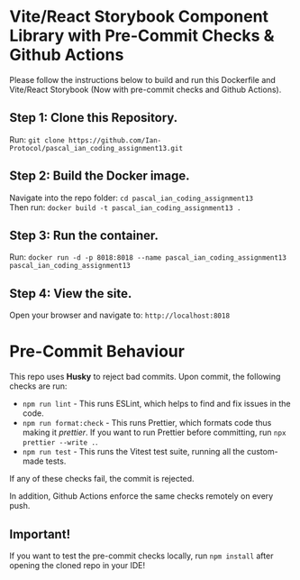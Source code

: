 # Vite/React Storybook Component Library with Pre-Commit Checks & Github Actions

Please follow the instructions below to build and run this Dockerfile and Vite/React Storybook (Now with pre-commit checks and Github Actions).

## Step 1: Clone this Repository.

Run: `git clone https://github.com/Ian-Protocol/pascal_ian_coding_assignment13.git`

## Step 2: Build the Docker image.

Navigate into the repo folder: `cd pascal_ian_coding_assignment13`  
Then run: `docker build -t pascal_ian_coding_assignment13 .`

## Step 3: Run the container.

Run: `docker run -d -p 8018:8018 --name pascal_ian_coding_assignment13 pascal_ian_coding_assignment13`

## Step 4: View the site.

Open your browser and navigate to: `http://localhost:8018`

# Pre-Commit Behaviour

This repo uses **Husky** to reject bad commits.
Upon commit, the following checks are run:

- `npm run lint` - This runs ESLint, which helps to find and fix issues in the code.
- `npm run format:check` - This runs Prettier, which formats code thus making it _prettier_. If you want to run Prettier before committing, run `npx prettier --write .`.
- `npm run test` - This runs the Vitest test suite, running all the custom-made tests.

If any of these checks fail, the commit is rejected.

In addition, Github Actions enforce the same checks remotely on every push.

## Important!
If you want to test the pre-commit checks locally, run `npm install` after opening the cloned repo in your IDE!
